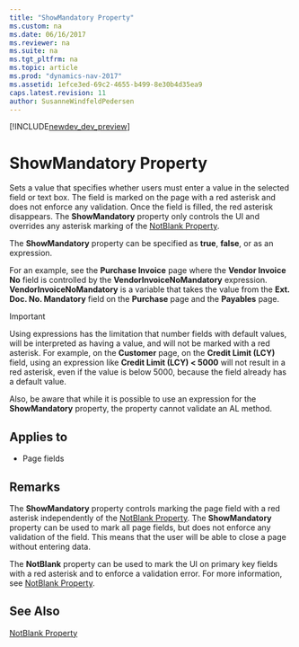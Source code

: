 ```yaml
---
title: "ShowMandatory Property"
ms.custom: na
ms.date: 06/16/2017
ms.reviewer: na
ms.suite: na
ms.tgt_pltfrm: na
ms.topic: article
ms.prod: "dynamics-nav-2017"
ms.assetid: 1efce3ed-69c2-4655-b499-8e30b4d35ea9
caps.latest.revision: 11
author: SusanneWindfeldPedersen
---
```


[!INCLUDE[newdev_dev_preview](../includes/newdev_dev_preview.md)]

# ShowMandatory Property
Sets a value that specifies whether users must enter a value in the selected field or text box. The field is marked on the page with a red asterisk and does not enforce any validation. Once the field is filled, the red asterisk disappears. The **ShowMandatory** property only controls the UI and overrides any asterisk marking of the [NotBlank Property](devenv-notblank-property.md).  
  
 The **ShowMandatory** property can be specified as **true**, **false**, or as an expression.  
  
 For an example, see the **Purchase Invoice** page where the **Vendor Invoice No** field is controlled by the **VendorInvoiceNoMandatory** expression. **VendorInvoiceNoMandatory** is a variable that takes the value from the **Ext. Doc. No. Mandatory** field on the **Purchase** page and the **Payables** page.  
  
> [!IMPORTANT]  
>  Using expressions has the limitation that number fields with default values, will be interpreted as having a value, and will not be marked with a red asterisk. For example, on the **Customer** page, on the **Credit Limit (LCY)** field, using an expression like **Credit Limit (LCY) < 5000** will not result in a red asterisk, even if the value is below 5000, because the field already has a default value.  
>   
>  Also, be aware that while it is possible to use an expression for the **ShowMandatory** property, the property cannot validate an AL method.  
  
## Applies to  
  
-   Page fields  
  
## Remarks  
 The **ShowMandatory** property controls marking the page field with a red asterisk independently of the [NotBlank Property](devenv-notblank-property.md). The **ShowMandatory** property can be used to mark all page fields, but does not enforce any validation of the field. This means that the user will be able to close a page without entering data.  
  
 The **NotBlank** property can be used to mark the UI on primary key fields with a red asterisk and to enforce a validation error. For more information, see [NotBlank Property](devenv-notblank-property.md).  
  
## See Also  
 [NotBlank Property](devenv-notblank-property.md)